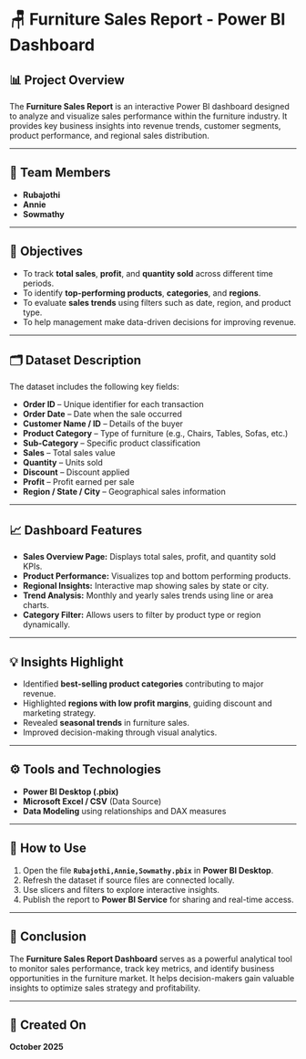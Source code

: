 # 🪑 Furniture Sales Report - Power BI Dashboard

## 📊 Project Overview
The **Furniture Sales Report** is an interactive Power BI dashboard designed to analyze and visualize sales performance within the furniture industry. It provides key business insights into revenue trends, customer segments, product performance, and regional sales distribution.

---

## 👥 Team Members
- **Rubajothi**
- **Annie**
- **Sowmathy**

---

## 🎯 Objectives
- To track **total sales**, **profit**, and **quantity sold** across different time periods.  
- To identify **top-performing products**, **categories**, and **regions**.  
- To evaluate **sales trends** using filters such as date, region, and product type.  
- To help management make data-driven decisions for improving revenue.

---

## 🗂️ Dataset Description
The dataset includes the following key fields:
- **Order ID** – Unique identifier for each transaction  
- **Order Date** – Date when the sale occurred  
- **Customer Name / ID** – Details of the buyer  
- **Product Category** – Type of furniture (e.g., Chairs, Tables, Sofas, etc.)  
- **Sub-Category** – Specific product classification  
- **Sales** – Total sales value  
- **Quantity** – Units sold  
- **Discount** – Discount applied  
- **Profit** – Profit earned per sale  
- **Region / State / City** – Geographical sales information  

---

## 📈 Dashboard Features
- **Sales Overview Page:** Displays total sales, profit, and quantity sold KPIs.  
- **Product Performance:** Visualizes top and bottom performing products.  
- **Regional Insights:** Interactive map showing sales by state or city.  
- **Trend Analysis:** Monthly and yearly sales trends using line or area charts.  
- **Category Filter:** Allows users to filter by product type or region dynamically.

---

## 💡 Insights Highlight
- Identified **best-selling product categories** contributing to major revenue.  
- Highlighted **regions with low profit margins**, guiding discount and marketing strategy.  
- Revealed **seasonal trends** in furniture sales.  
- Improved decision-making through visual analytics.

---

## ⚙️ Tools and Technologies
- **Power BI Desktop (.pbix)**
- **Microsoft Excel / CSV** (Data Source)
- **Data Modeling** using relationships and DAX measures

---

## 🚀 How to Use
1. Open the file **`Rubajothi,Annie,Sowmathy.pbix`** in **Power BI Desktop**.  
2. Refresh the dataset if source files are connected locally.  
3. Use slicers and filters to explore interactive insights.  
4. Publish the report to **Power BI Service** for sharing and real-time access.

---

## 🏁 Conclusion
The **Furniture Sales Report Dashboard** serves as a powerful analytical tool to monitor sales performance, track key metrics, and identify business opportunities in the furniture market. It helps decision-makers gain valuable insights to optimize sales strategy and profitability.

---

## 📅 Created On
**October 2025**
